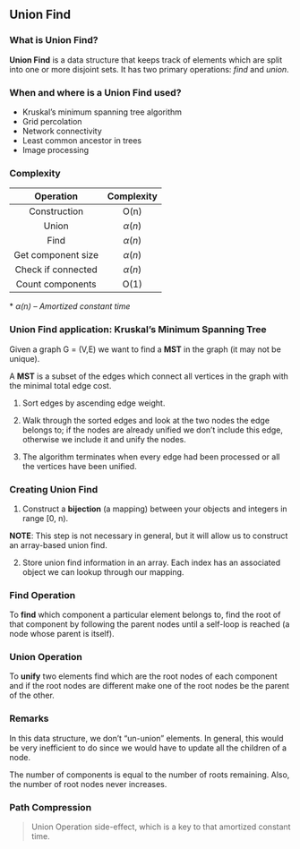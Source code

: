 ## Union Find

### What is Union Find?

**Union Find** is a data structure that keeps track of elements which are split into one or more disjoint sets. It has two primary operations: *find* and *union*.

### When and where is a Union Find used?

* Kruskal’s minimum spanning tree algorithm
* Grid percolation
* Network connectivity
* Least common ancestor in trees
* Image processing

### Complexity

|     Operation      | Complexity  |
| :----------------: | :---------: |
|    Construction    |    O(n)     |
|       Union        | $\alpha(n)$ |
|        Find        | $\alpha(n)$ |
| Get component size | $\alpha(n)$ |
| Check if connected | $\alpha(n)$ |
|  Count components  |    O(1)     |

\* *$\alpha(n)$ – Amortized constant time*

### Union Find application: Kruskal’s Minimum Spanning Tree

Given a graph G = (V,E) we want to find a **MST** in the graph (it may not be unique).

A **MST** is a subset of the edges which connect all vertices in the graph with the minimal total edge cost.

1. Sort edges by ascending edge weight.
2. Walk through the sorted edges and look at the two nodes the edge belongs to; if the nodes are already unified we don’t include this edge, otherwise we include it and unify the nodes.

3. The algorithm terminates when every edge had been processed or all the vertices have been unified.

### Creating Union Find

1. Construct a **bijection** (a mapping) between your objects and integers in range [0, n).

**NOTE**: This step is not necessary in general, but it will allow us to construct an array-based union find.

2. Store union find information in an array. Each index has an associated object we can lookup through our mapping.

### Find Operation

To **find** which component a particular element belongs to, find the root of that component by following the parent nodes until a self-loop is reached (a node whose parent is itself).

### Union Operation

To **unify** two elements find which are the root nodes of each component and if the root nodes are different make one of the root nodes be the parent of the other.

### Remarks

In this data structure, we don’t “un-union” elements. In general, this would be very inefficient to do since we would have to update all the children of a node.

The number of components is equal to the number of roots remaining. Also, the number of root nodes never increases.

### Path Compression

> Union Operation side-effect, which is a key to that amortized constant time.

